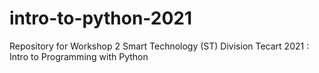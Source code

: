 # intro-to-python-2021
Repository for Workshop 2 Smart Technology (ST) Division Tecart 2021 : Intro to Programming with Python
